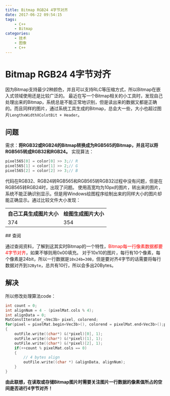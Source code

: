 ```yaml
---
title: Bitmap RGB24 4字节对齐
date: 2017-06-22 09:54:15
tags:
	- C++
	- Bitmap
categories:
	- 技术
	- 图像
	- C++
---
```

# Bitmap RGB24 4字节对齐

因为Bitmap支持最少2种颜色，并且可以支持RLC等压缩方式，所以Bitmap在嵌入式领域使用还是比较广泛的。
最近在写一个Bitmap相关的小工具时，发现自己处理出来的Bitmap，系统总是不能正常地识别，但是读出来的数据又都是正确的。而且同样的图片，通过系统工具生成的Bitmap，总会大一些，大小也超过图片`LengthxWidthXColotBit + Header`。

## 问题

需求：**将RGB32或RGB24的Bitmap转换成为RGB565的Bitmap，并且可以将RGB565转成RGB32和RGB24。**
实现算法：

``` cpp
pixel565[0] = color[0] >> 3;// R
pixel565[1] = color[1] >> 2;// G
pixel565[2] = color[2] >> 3;// B
```
代码在RGB32、RGB24转RGB565和RGB565转RGB32过程中没有问题，但是在RGB565转RGB24时，出现了问题。
使用高宽均为10px的图片，转出来的图片，系统不能正确识别显示。但是用Windows绘图程序绘制出来的同样大小的图片却能正确显示。通过比较文件大小发现：
<table style="border=1 cellspacing=0"><tr><th>自己工具生成图片大小</td><th>绘图生成图片大小</td></tr><tr><td>374</td><td>354</td></tr></table>
<!--more-->
## 查阅

通过查阅资料，了解到这其实时Bitmap的一个特性，<font color=#ff0000>Bitmap每一行像素数据都要4字节对齐</font>，如果不够则用0x00填充。
对于10x10的图片，每行有10个像素，每个像素是24bit，所以一行数据是`10x24b=30B`，但是要对齐4字节的话需要将每行数据对齐到`32Byte`，总共有10行，所以会多出20Bytes。

## 解决

所以修改处理算法code：
``` cpp
int count = 0;
int alignNum = 4 - (pixelMat.cols % 4);
int alignData = 0;
MatConstIterator_<Vec3b> pixel, colorend;
for(pixel = pixelMat.begin<Vec3b>(), colorend = pixelMat.end<Vec3b>();pixel != colorend;++pixel)
{
    outFile.write((char*) &(*pixel)[0], 1);
    outFile.write((char*) &(*pixel)[1], 1);
    outFile.write((char*) &(*pixel)[2], 1);
    if(++count % pixelMat.cols == 0)
    {
        // 4 bytes align
        outFile.write((char *) &alignData, alignNum);
    }
}
```
**由此联想，在读取或存储Bitmap图片时需要关注图片一行数据的像素值所占的空间是否进行4字节对齐！**


